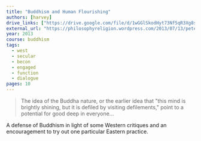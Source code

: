 ```yaml
---
title: "Buddhism and Human Flourishing"
authors: [harvey]
drive_links: ["https://drive.google.com/file/d/1wGGlSkodHyt73Nf5qR3Xg8siOru_61a9/view?usp=drivesdk"]
external_url: "https://philosophyreligion.wordpress.com/2013/07/13/peter-harvey-buddhism-and-human-flourishing-key-ideas/"
year: 2013
course: buddhism
tags:
  - west
  - secular
  - becon
  - engaged
  - function
  - dialogue
pages: 10
---
```


> The idea of the Buddha nature, or the earlier idea that "this mind is brightly shining, but it is defiled by visiting defilements," point to a potential for good deep in everyone...

A defense of Buddhism in light of some Western critiques and an encouragement to try out one particular Eastern practice.
